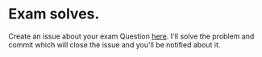 # Exam solves.

Create an issue about your exam Question [here](../../issues/new). I'll solve the problem and commit which will close the issue and you'll be notified about it.
